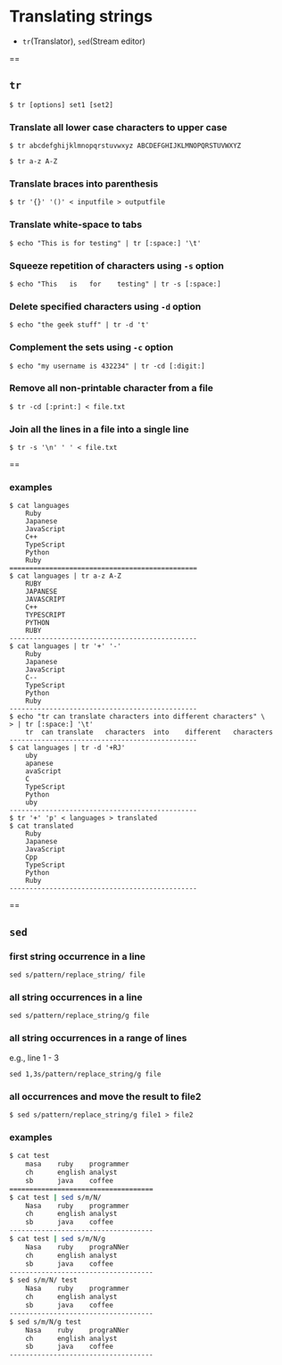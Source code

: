 # Translating strings
- `tr`(Translator), `sed`(Stream editor)

==

## `tr`

```
$ tr [options] set1 [set2]
```

### Translate all lower case characters to upper case
```
$ tr abcdefghijklmnopqrstuvwxyz ABCDEFGHIJKLMNOPQRSTUVWXYZ  
```

```
$ tr a-z A-Z
```

### Translate braces into parenthesis
```
$ tr '{}' '()' < inputfile > outputfile 
```

### Translate white-space to tabs
```
$ echo "This is for testing" | tr [:space:] '\t'    
```

### Squeeze repetition of characters using `-s` option
```
$ echo "This   is   for    testing" | tr -s [:space:]
```

### Delete specified characters using `-d` option
```
$ echo "the geek stuff" | tr -d 't' 
```

### Complement the sets using `-c` option
```
$ echo "my username is 432234" | tr -cd [:digit:]   
```

### Remove all non-printable character from a file
```
$ tr -cd [:print:] < file.txt   
```

### Join all the lines in a file into a single line
```
$ tr -s '\n' ' ' < file.txt 
```

==

### examples

```
$ cat languages
    Ruby
    Japanese
    JavaScript
    C++
    TypeScript
    Python
    Ruby
===============================================
$ cat languages | tr a-z A-Z
    RUBY
    JAPANESE
    JAVASCRIPT
    C++
    TYPESCRIPT
    PYTHON
    RUBY
-----------------------------------------------
$ cat languages | tr '+' '-'
    Ruby
    Japanese
    JavaScript
    C--
    TypeScript
    Python
    Ruby
-----------------------------------------------
$ echo "tr can translate characters into different characters" \
> | tr [:space:] '\t'
    tr  can translate   characters  into    different   characters
-----------------------------------------------
$ cat languages | tr -d '+RJ'
    uby
    apanese
    avaScript
    C
    TypeScript
    Python
    uby
-----------------------------------------------
$ tr '+' 'p' < languages > translated
$ cat translated
    Ruby
    Japanese
    JavaScript
    Cpp
    TypeScript
    Python
    Ruby
-----------------------------------------------
```

==

## `sed`

### first string occurrence in a line
```
sed s/pattern/replace_string/ file 
```

### all string occurrences in a line
```
sed s/pattern/replace_string/g file 
```

### all string occurrences in a range of lines
e.g., line 1 - 3
```
sed 1,3s/pattern/replace_string/g file  
```

### all occurrences and move the result to file2
```
$ sed s/pattern/replace_string/g file1 > file2
```

### examples

```bash
$ cat test
    masa    ruby    programmer
    ch      english analyst
    sb      java    coffee
====================================
$ cat test | sed s/m/N/
    Nasa    ruby    programmer
    ch      english analyst
    sb      java    coffee
------------------------------------
$ cat test | sed s/m/N/g
    Nasa    ruby    prograNNer
    ch      english analyst
    sb      java    coffee
------------------------------------
$ sed s/m/N/ test
    Nasa    ruby    programmer
    ch      english analyst
    sb      java    coffee
------------------------------------
$ sed s/m/N/g test
    Nasa    ruby    prograNNer
    ch      english analyst
    sb      java    coffee
------------------------------------
```
